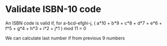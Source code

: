 # Validate ISBN-10 code
An ISBN code is valid if, for a-bcd-efghi-j, 
( a\*10 + b\*9 + c\*8 + d\*7 + e\*6 + f\*5 + g\*4 + h\*3 + i\*2 + j\*1 ) mod 11 = 0

We can calculate last number if from previous 9 numbers

